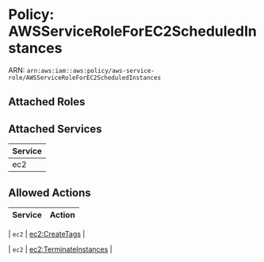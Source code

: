 # Policy: AWSServiceRoleForEC2ScheduledInstances

ARN: `arn:aws:iam::aws:policy/aws-service-role/AWSServiceRoleForEC2ScheduledInstances`

## Attached Roles

## Attached Services

| Service |
|---------|
| ec2 |

## Allowed Actions

| Service | Action |
|:-------:|--------|

| `ec2` | [ec2:CreateTags](../actions.md#ec2:createtags) |

| `ec2` | [ec2:TerminateInstances](../actions.md#ec2:terminateinstances) |
